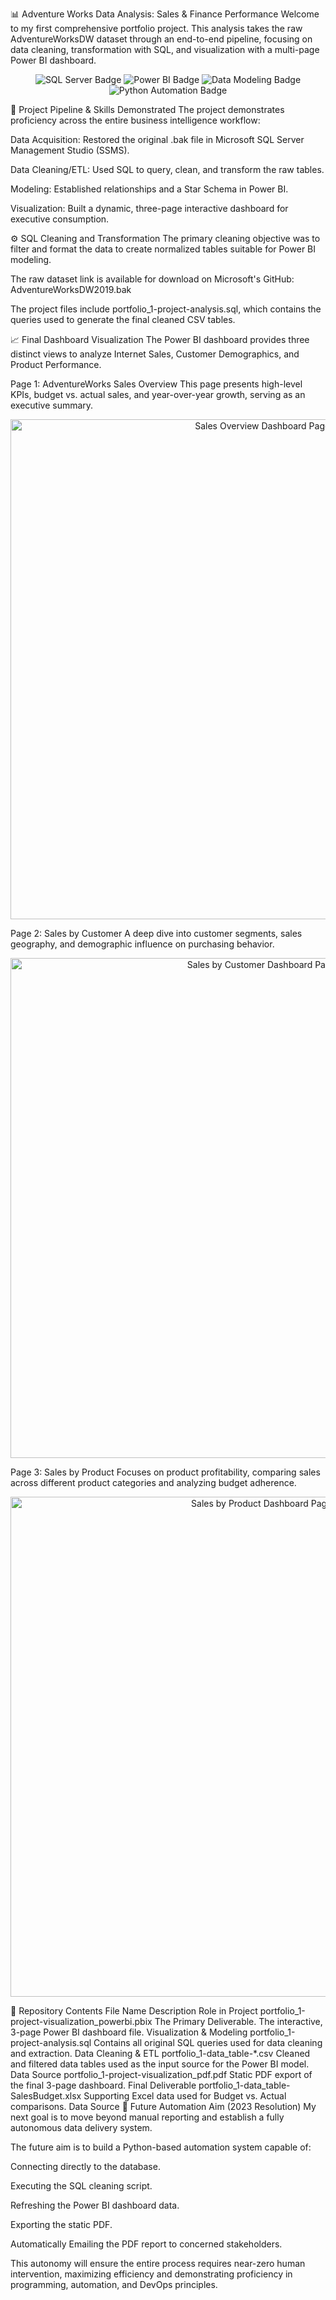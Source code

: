 📊 Adventure Works Data Analysis: Sales & Finance Performance
Welcome to my first comprehensive portfolio project. This analysis takes the raw AdventureWorksDW dataset through an end-to-end pipeline, focusing on data cleaning, transformation with SQL, and visualization with a multi-page Power BI dashboard.

<p align="center">
<img src="https://img.shields.io/badge/SQL%20Server-CC2927?style=for-the-badge&logo=microsoft-sql-server&logoColor=white" alt="SQL Server Badge"/>
<img src="https://img.shields.io/badge/Power%20BI-F2C811?style=for-the-badge&logo=power-bi&logoColor=white" alt="Power BI Badge"/>
<img src="https://img.shields.io/badge/Data%20Modeling-404040?style=for-the-badge&logoColor=white" alt="Data Modeling Badge"/>
<img src="https://img.shields.io/badge/Python%20(Future%20Automation)-3776AB?style=for-the-badge&logo=python&logoColor=white" alt="Python Automation Badge"/>
</p>

🚀 Project Pipeline & Skills Demonstrated
The project demonstrates proficiency across the entire business intelligence workflow:

Data Acquisition: Restored the original .bak file in Microsoft SQL Server Management Studio (SSMS).

Data Cleaning/ETL: Used SQL to query, clean, and transform the raw tables.

Modeling: Established relationships and a Star Schema in Power BI.

Visualization: Built a dynamic, three-page interactive dashboard for executive consumption.

⚙️ SQL Cleaning and Transformation
The primary cleaning objective was to filter and format the data to create normalized tables suitable for Power BI modeling.

The raw dataset link is available for download on Microsoft's GitHub: AdventureWorksDW2019.bak

The project files include portfolio_1-project-analysis.sql, which contains the queries used to generate the final cleaned CSV tables.

📈 Final Dashboard Visualization
The Power BI dashboard provides three distinct views to analyze Internet Sales, Customer Demographics, and Product Performance.

Page 1: AdventureWorks Sales Overview
This page presents high-level KPIs, budget vs. actual sales, and year-over-year growth, serving as an executive summary.

<p align="center">
<img src="https://user-images.githubusercontent.com/122973220/213424939-2e4614c7-9691-e53f7aa9f368.jpg" alt="Sales Overview Dashboard Page 1" width="800"/>
</p>

Page 2: Sales by Customer
A deep dive into customer segments, sales geography, and demographic influence on purchasing behavior.

<p align="center">
<img src="https://user-images.githubusercontent.com/122973220/213426418-36348415-aa68-42e7-90a2-81b0306cd30f.jpg" alt="Sales by Customer Dashboard Page 2" width="800"/>
</p>

Page 3: Sales by Product
Focuses on product profitability, comparing sales across different product categories and analyzing budget adherence.

<p align="center">
<img src="https://user-images.githubusercontent.com/122973220/213426517-39db89b9-88e1-4241-9844-bd65cfadb686.jpg" alt="Sales by Product Dashboard Page 3" width="800"/>
</p>

📁 Repository Contents
File Name	Description	Role in Project
portfolio_1-project-visualization_powerbi.pbix	The Primary Deliverable. The interactive, 3-page Power BI dashboard file.	Visualization & Modeling
portfolio_1-project-analysis.sql	Contains all original SQL queries used for data cleaning and extraction.	Data Cleaning & ETL
portfolio_1-data_table-*.csv	Cleaned and filtered data tables used as the input source for the Power BI model.	Data Source
portfolio_1-project-visualization_pdf.pdf	Static PDF export of the final 3-page dashboard.	Final Deliverable
portfolio_1-data_table-SalesBudget.xlsx	Supporting Excel data used for Budget vs. Actual comparisons.	Data Source
🎯 Future Automation Aim (2023 Resolution)
My next goal is to move beyond manual reporting and establish a fully autonomous data delivery system.

The future aim is to build a Python-based automation system capable of:

Connecting directly to the database.

Executing the SQL cleaning script.

Refreshing the Power BI dashboard data.

Exporting the static PDF.

Automatically Emailing the PDF report to concerned stakeholders.

This autonomy will ensure the entire process requires near-zero human intervention, maximizing efficiency and demonstrating proficiency in programming, automation, and DevOps principles.
